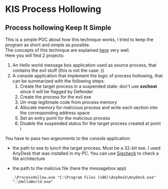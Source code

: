 # KIS Process Hollowing
## Process hollowing Keep It Simple
This is a simple POC about how this technique works, I tried to keep the program as short and simple as possible. <br>
The concepts of this technique are explained [here](https://github.com/m0n0ph1/Process-Hollowing) very well.<br>
Here you will find 2 projects:
1. An Hello world message box application used as source process, that contains the evil stuff (this is not the case :))
2. A console application that implement the logic of process hollowing, that can be summarized with the following steps:
    1. Create the target process in a suspended state: don't use <b>svchost</b> since it will be flagged by Defender
    2. Create the process for the evil exe
    3. <i>Un-map</i> legitimate code from process memory
    4. Allocate memory for malicious process and write each section into the corresponding address space
    5. Set an entry point for the malicious process
    6. Disable the suspended status for the target process created at point i

You have to pass two argeuments to the console application:
- the path to exe to lunch the target process. Must be a 32-bit exe. I used AnyDesk that was installed in my PC. You can use [Sigcheck](https://learn.microsoft.com/it-it/sysinternals/downloads/sigcheck) to check a file architecture
- the path to the malicius file (here the messagebox app)

      .\ProcessHollow.exe "C:\Program Files (x86)\AnyDesk\AnyDesk.exe" ".\HelloWorld.exe"

  
  

